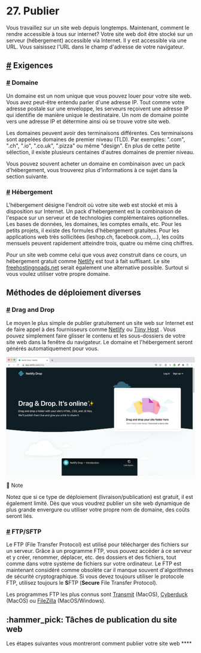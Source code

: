 # 27. Publier

Vous travaillez sur un site web depuis longtemps. Maintenant, comment le rendre accessible à tous sur internet? Votre site web doit être stocké sur un serveur (hébergement) accessible via Internet. Il y est accessible via une URL. Vous saisissez l'URL dans le champ d'adresse de votre navigateur.

## [#](27.publier.md#exigences) Exigences

### [#](27.publier.md#domaine) Domaine

Un domaine est un nom unique que vous pouvez louer pour votre site web. Vous avez peut-être entendu parler d'une adresse IP. Tout comme votre adresse postale sur une enveloppe, les serveurs reçoivent une adresse IP qui identifie de manière unique le destinataire. Un nom de domaine pointe vers une adresse IP et détermine ainsi où se trouve votre site web.

Les domaines peuvent avoir des terminaisons différentes. Ces terminaisons sont appelées domaines de premier niveau (TLD). Par exemples: ".com", ".ch", ".io", ".co.uk", ".pizza" ou même "design". En plus de cette petite sélection, il existe plusieurs centaines d'autres domaines de premier niveau.

Vous pouvez souvent acheter un domaine en combinaison avec un pack d'hébergement, vous trouverez plus d'informations à ce sujet dans la section suivante.

### [#](27.publier.md#hébergement) Hébergement

L'hébergement désigne l'endroit où votre site web est stocké et mis à disposition sur Internet. Un pack d'hébergement est la combinaison de l'espace sur un serveur et de technologies complémentaires optionnelles. Les bases de données, les domaines, les comptes emails, etc. Pour les petits projets, il existe des formules d'hébergement gratuites. Pour les applications web très sollicitées (leshop.ch, facebook.com,...), les coûts mensuels peuvent rapidement atteindre trois, quatre ou même cinq chiffres.

Pour un site web comme celui que vous avez construit dans ce cours, un hébergement gratuit comme [Netlify](https://netlify.com) est tout à fait suffisant. Le site [freehostingnoads.net](https://freehostingnoads.net) serait également une alternative possible. Surtout si vous voulez utiliser votre propre domaine.

## Méthodes de déploiement diverses

### [#](27.publier.md#drag-and-drop) Drag and Drop

Le moyen le plus simple de publier gratuitement un site web sur Internet est de faire appel à des fournisseurs comme [Netlify](https://app.netlify.com/drop) ou [Tiiny Host](https://tiiny.host) . Vous pouvez simplement faire glisser le contenu et les sous-dossiers de votre site web dans la fenêtre du navigateur. Le domaine et l'hébergement seront générés automatiquement pour vous.

![Netlify Drop Homepage](https://github.com/inetis-ch/viscom-cie1/raw/main/asset/img/netlify-1.a1033e24.png)

:memo: Note

Notez que si ce type de déploiement (livraison/publication) est gratuit, il est également limité. Dès que vous voudrez publier un site web dynamique de plus grande envergure ou utiliser votre propre nom de domaine, des coûts seront liés.

### [#](27.publier.md#ftp-sftp) FTP/SFTP

Le FTP (File Transfer Protocol) est utilisé pour télécharger des fichiers sur un serveur. Grâce à un programme FTP, vous pouvez accéder à ce serveur et y créer, renommer, déplacer, etc. des dossiers et des fichiers, tout comme dans votre système de fichiers sur votre ordinateur. Le FTP est maintenant considéré comme obsolète car il manque souvent d'algorithmes de sécurité cryptographique. Si vous devez toujours utiliser le protocole FTP, utilisez toujours le **S**FTP (**Secure** File Transfer Protocol).

Les programmes FTP les plus connus sont [Transmit](https://panic.com/transmit/) (MacOS), [Cyberduck](https://cyberduck.io) (MacOS) ou [FileZilla](https://filezilla-project.org) (MacOS/Windows).

## :hammer\_pick: Tâches de publication du site web

Les étapes suivantes vous montreront comment publier votre site web \*\*\*\*
